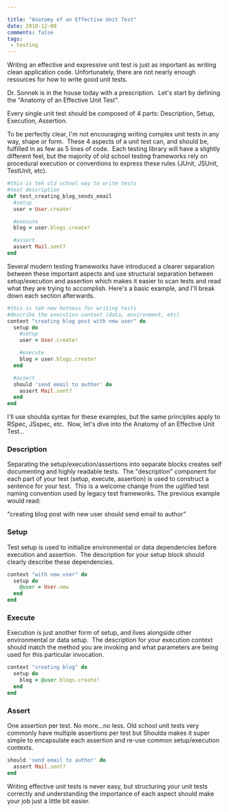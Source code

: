 ```yaml
---

title: "Anatomy of an Effective Unit Test"
date: 2010-12-08
comments: false
tags:
 - testing
---
```


[](http://1.bp.blogspot.com/_yocpuDtbm4c/TQBR1QacfVI/AAAAAAAAABU/FqFtno1aIbE/s1600/doogietest.png)


Writing an effective and expressive unit test is just as important as writing clean application code. Unfortunately, there are not nearly enough resources for how to write good unit tests.


Dr. Sonnek is in the house today with a prescription.  Let's start by defining the "Anatomy of an Effective Unit Test".


Every single unit test should be composed of 4 parts: Description, Setup, Execution, Assertion.


To be perfectly clear, I'm not encouraging writing complex unit tests in any way, shape or form.  These 4 aspects of a unit test can, and should be, fulfilled in as few as 5 lines of code.  Each testing library will have a slightly different feel, but the majority of old school testing frameworks rely on procedural execution or conventions to express these rules (JUnit, JSUnit, TestUnit, etc).

```ruby
#this is teh old school way to write tests
#test description
def test_creating_blog_sends_email
  #setup
  user = User.create!

  #execute
  blog = user.blogs.create!

  #assert
  assert Mail.sent?
end
```


Several modern testing frameworks have introduced a clearer separation between these important aspects and use structural separation between setup/execution and assertion which makes it easier to scan tests and read what they are trying to accomplish. Here's a basic example, and I'll break down each section afterwards.


```ruby
#this is teh new hotness for writing tests
#describe the execution context (data, environment, etc)
context "creating blog post with new user" do
  setup do
    #setup
    user = User.create!

    #execute
    blog = user.blogs.create!
  end

  #assert
  should 'send email to author' do
    assert Mail.sent?
  end
end
```


I'll use shoulda syntax for these examples, but the same principles apply to RSpec, JSspec, etc.  Now, let's dive into the Anatomy of an Effective Unit Test...


### Description

Separating the setup/execution/assertions into separate blocks creates self documenting and highly readable tests.  The "description" component for each part of your test (setup, execute, assertion) is used to construct a sentence for your test.  This is a welcome change from the uglified test naming convention used by legacy test frameworks. The previous example would read:

"creating blog post with new user should send email to author"


### Setup

Test setup is used to initialize environmental or data dependencies before execution and assertion.  The description for your setup block should clearly describe these dependencies.

```ruby
context "with new user" do
  setup do
    @user = User.new
  end
end
```


### Execute

Execution is just another form of setup, and lives alongside other environmental or data setup.  The description for your execution context should match the method you are invoking and what parameters are being used for this particular invocation.

```ruby
context "creating blog" do
  setup do
    blog = @user.blogs.create!
  end
end
```


### Assert

One assertion per test. No more...no less. Old school unit tests very commonly have multiple assertions per test but Shoulda makes it super simple to encapsulate each assertion and re-use common setup/execution contexts.

```ruby
should 'send email to author' do
  assert Mail.sent?
end
```


Writing effective unit tests is never easy, but structuring your unit tests correctly and understanding the importance of each aspect should make your job just a little bit easier.
